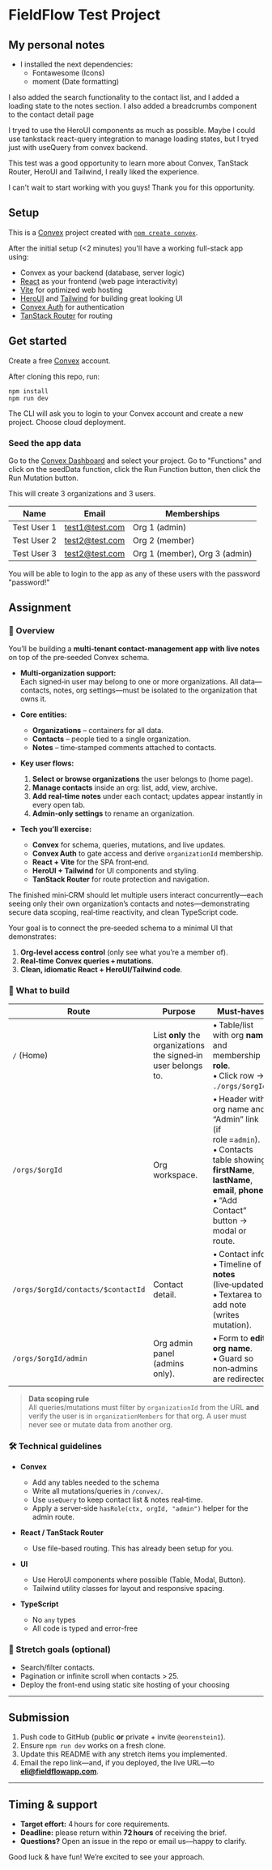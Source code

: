 # FieldFlow Test Project

## My personal notes
- I installed the next dependencies:
  - Fontawesome (Icons)
  - moment (Date formatting)

I also added the search functionality to the contact list, and I added a loading state to the notes section.
I also added a breadcrumbs component to the contact detail page

I tryed to use the HeroUI components as much as possible.
Maybe I could use tankstack react-query integration to manage loading states, but I tryed just with useQuery from convex backend.

This test was a good opportunity to learn more about Convex, TanStack Router, HeroUI and Tailwind, I really liked the experience.

I can't wait to start working with you guys!
Thank you for this opportunity.

## Setup

This is a [Convex](https://convex.dev/) project created with [`npm create convex`](https://www.npmjs.com/package/create-convex).

After the initial setup (<2 minutes) you'll have a working full-stack app using:

- Convex as your backend (database, server logic)
- [React](https://react.dev/) as your frontend (web page interactivity)
- [Vite](https://vitest.dev/) for optimized web hosting
- [HeroUI](https://www.heroui.com/) and [Tailwind](https://tailwindcss.com/) for building great looking UI
- [Convex Auth](https://labs.convex.dev/auth) for authentication
- [TanStack Router](https://tanstack.com/router/latest) for routing

## Get started

Create a free [Convex](https://convex.dev) account.

After cloning this repo, run:

```
npm install
npm run dev
```

The CLI will ask you to login to your Convex account and create a new project. Choose cloud deployment.

### Seed the app data

Go to the [Convex Dashboard](https://dashboard.convex.dev) and select your project. Go to "Functions" and click on the seedData function, click the Run Function button, then click the Run Mutation button.

This will create 3 organizations and 3 users.

| Name | Email | Memberships
| -- | -- | -- |
| Test User 1 | test1@test.com | Org 1 (admin)
| Test User 2 | test2@test.com | Org 2 (member)
| Test User 3 | test2@test.com | Org 1 (member), Org 3 (admin)

You will be able to login to the app as any of these users with the password "password!"

## Assignment

### 📝 Overview

You’ll be building a **multi‑tenant contact‑management app with live notes** on top of the pre‑seeded Convex schema.

- **Multi‑organization support:**  
  Each signed‑in user may belong to one or more organizations. All data—contacts, notes, org settings—must be isolated to the organization that owns it.

- **Core entities:**  
  - **Organizations** – containers for all data.  
  - **Contacts** – people tied to a single organization.  
  - **Notes** – time‑stamped comments attached to contacts.

- **Key user flows:**  
  1. **Select or browse organizations** the user belongs to (home page).  
  2. **Manage contacts** inside an org: list, add, view, archive.  
  3. **Add real‑time notes** under each contact; updates appear instantly in every open tab.  
  4. **Admin‑only settings** to rename an organization.

- **Tech you’ll exercise:**  
  - **Convex** for schema, queries, mutations, and live updates.  
  - **Convex Auth** to gate access and derive `organizationId` membership.  
  - **React + Vite** for the SPA front‑end.  
  - **HeroUI + Tailwind** for UI components and styling.  
  - **TanStack Router** for route protection and navigation.

The finished mini‑CRM should let multiple users interact concurrently—each seeing only their own organization’s contacts and notes—demonstrating secure data scoping, real‑time reactivity, and clean TypeScript code.


Your goal is to connect the pre‑seeded schema to a minimal UI that demonstrates:

1. **Org‑level access control** (only see what you’re a member of).  
2. **Real‑time Convex queries + mutations**.  
3. **Clean, idiomatic React + HeroUI/Tailwind code**.

### 🔭 What to build

| Route | Purpose | Must‑haves |
|-------|---------|------------|
| `/` (Home) | List **only** the organizations the signed‑in user belongs to. | • Table/list with org **name** and membership **role**.<br>• Click row → `./orgs/$orgId`. |
| `/orgs/$orgId` | Org workspace. | • Header with org name and “Admin” link (if role =`admin`).<br>• Contacts table showing **firstName**, **lastName**, **email**, **phone**.<br>• “Add Contact” button → modal or route. |
| `/orgs/$orgId/contacts/$contactId` | Contact detail. | • Contact info.<br>• Timeline of **notes** (live‑updated).<br>• Textarea to add note (writes mutation). |
| `/orgs/$orgId/admin` | Org admin panel (admins only). | • Form to **edit org name**.<br>• Guard so non‑admins are redirected. |

> **Data scoping rule**  
> All queries/mutations must filter by `organizationId` from the URL **and** verify the user is in `organizationMembers` for that org. A user must never see or mutate data from another org.

### 🛠️  Technical guidelines

* **Convex**  
  * Add any tables needed to the schema
  * Write all mutations/queries in `/convex/`.  
  * Use `useQuery` to keep contact list & notes real‑time.  
  * Apply a server‑side `hasRole(ctx, orgId, "admin")` helper for the admin route.

* **React / TanStack Router**  
  * Use file-based routing. This has already been setup for you.

* **UI**  
  * Use HeroUI components where possible (Table, Modal, Button).  
  * Tailwind utility classes for layout and responsive spacing.  

* **TypeScript**  
  * No `any` types
  * All code is typed and error-free 

### 🚀 Stretch goals (optional)

* Search/filter contacts.  
* Pagination or infinite scroll when contacts > 25.  
* Deploy the front-end using static site hosting of your choosing

---

## Submission

1. Push code to GitHub (public **or** private + invite `@eorenstein1`).  
2. Ensure `npm run dev` works on a fresh clone.  
3. Update this README with any stretch items you implemented.  
4. Email the repo link—and, if you deployed, the live URL—to **eli@fieldflowapp.com**.  

---

## Timing & support

* **Target effort:** 4 hours for core requirements.  
* **Deadline:** please return within **72 hours** of receiving the brief.  
* **Questions?** Open an issue in the repo or email us—happy to clarify.

Good luck & have fun! We’re excited to see your approach.
